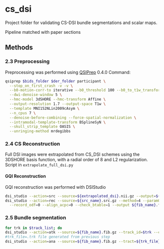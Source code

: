 # cs_dsi
Project folder for validating CS-DSI bundle segmentations and scalar maps. 

Pipeline matched with paper sections

## Methods

### 2.3 Preprocessing
Preprocessing was performed using [QSIPrep](https://qsiprep.readthedocs.io/en/latest/) 0.4.0
Command:
```bash
qsiprep $bids_folder $der_folder participant \
  --stop_on_first_crash -v -v \
  --b0-motion-corr-to iterative --b0_threshold 100 --b0_to_t1w_transform Rigid \
  --dwi-denoise-window 5 \
  --hmc-model 3dSHORE --hmc-transform Affine \
  --output-resolution 1.7 --output-space T1w \
  --template MNI152NLin2009cAsym \
  --n_cpus 7 \
  --denoise-before-combining --force-spatial-normalization \
  --intramodal-template-transform BSplineSyN \
  --skull_strip_template OASIS \
  --unringing-method mrdegibbs 
```

### 2.4 CS Reconstruction
Full DSI images were extrapolated from CS_DSI schemes using the 3DSHORE basis function, with a radial order of 8 and L2 regularization.
Script in `extrapolate_full_dsi.py`

#### **GQI Reconstruction**
GQI reconstruction was performed with DSIStudio
```bash
dsi_studio --action=src --source=${extrapolated_dsi}.nii.gz --output=${src_name}.src.gz #create src file for processing with DSI studio
dsi_studio --action=rec --source=${src_name}.src.gz --method=4 --param0=1.25 \
  --record_odf=0 --align_acpc=0 --check_btable=1 --output ${fib_name}.fib.gz #GQI reconstruction
```

### 2.5 Bundle segmentation
```bash
for trk in $track_list; do
dsi_studio --action=atk --source=${fib_name}.fib.gz --track_id=$trk --check_ending=0 --thread_count=1 #single thread count because parallelization fails in this version of DSIstudio
#trk_file=.trk file generated from previous step
dsi_studio --action=ana --source=${fib_name}.fib.gz --tract=${trk_file}.tt.gz --output=${trk_file}_mask.nii.gz --thread_count=1 #make binary mask of bundle
```



